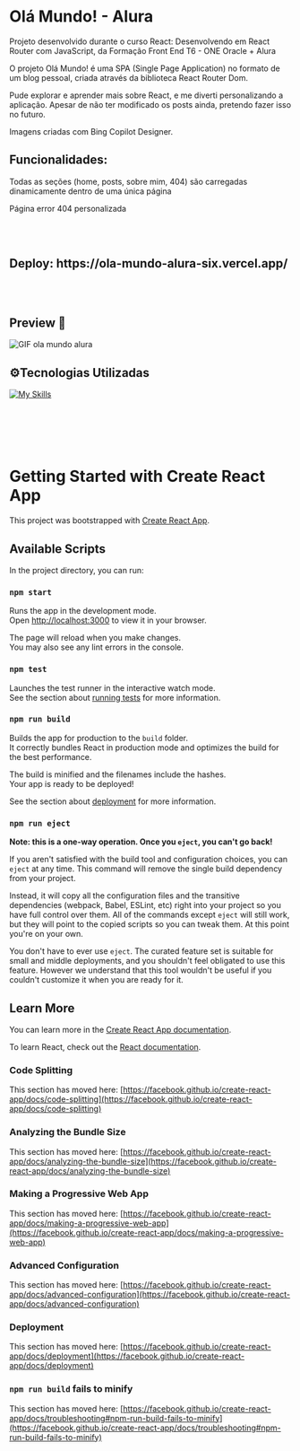 # Olá Mundo! - Alura

Projeto desenvolvido durante o curso React:  Desenvolvendo em React Router com JavaScript, da Formação Front End T6 - ONE Oracle + Alura


<p> O projeto Olá Mundo! é uma SPA (Single Page Application) no formato de um blog pessoal, criada através da biblioteca React Router Dom.  </p>
<p>Pude explorar e aprender mais sobre React, e me diverti personalizando a aplicação. Apesar de não ter modificado os posts ainda, pretendo fazer isso no futuro. </p>
<p>Imagens criadas com Bing Copilot Designer. </p>


<h2>Funcionalidades:</h2> 
<p>Todas as seções (home, posts, sobre mim, 404) são carregadas dinamicamente dentro de uma única página</p>
<p>Página error 404 personalizada</p>




<br></br>

<h2>Deploy: https://ola-mundo-alura-six.vercel.app/</h2> 

<br></br>

<h2>Preview 👀 </h2>


![GIF ola mundo alura](https://github.com/user-attachments/assets/2d5f75c4-2f25-49de-8437-a82a01ae55d2)


<h2>⚙️Tecnologias Utilizadas</h2>

[![My Skills](https://skillicons.dev/icons?i=react,html,css,js,vscode)](https://skillicons.dev)

<br></br>
<br></br>

# Getting Started with Create React App

This project was bootstrapped with [Create React App](https://github.com/facebook/create-react-app).

## Available Scripts

In the project directory, you can run:

### `npm start`

Runs the app in the development mode.\
Open [http://localhost:3000](http://localhost:3000) to view it in your browser.

The page will reload when you make changes.\
You may also see any lint errors in the console.

### `npm test`

Launches the test runner in the interactive watch mode.\
See the section about [running tests](https://facebook.github.io/create-react-app/docs/running-tests) for more information.

### `npm run build`

Builds the app for production to the `build` folder.\
It correctly bundles React in production mode and optimizes the build for the best performance.

The build is minified and the filenames include the hashes.\
Your app is ready to be deployed!

See the section about [deployment](https://facebook.github.io/create-react-app/docs/deployment) for more information.

### `npm run eject`

**Note: this is a one-way operation. Once you `eject`, you can't go back!**

If you aren't satisfied with the build tool and configuration choices, you can `eject` at any time. This command will remove the single build dependency from your project.

Instead, it will copy all the configuration files and the transitive dependencies (webpack, Babel, ESLint, etc) right into your project so you have full control over them. All of the commands except `eject` will still work, but they will point to the copied scripts so you can tweak them. At this point you're on your own.

You don't have to ever use `eject`. The curated feature set is suitable for small and middle deployments, and you shouldn't feel obligated to use this feature. However we understand that this tool wouldn't be useful if you couldn't customize it when you are ready for it.

## Learn More

You can learn more in the [Create React App documentation](https://facebook.github.io/create-react-app/docs/getting-started).

To learn React, check out the [React documentation](https://reactjs.org/).

### Code Splitting

This section has moved here: [https://facebook.github.io/create-react-app/docs/code-splitting](https://facebook.github.io/create-react-app/docs/code-splitting)

### Analyzing the Bundle Size

This section has moved here: [https://facebook.github.io/create-react-app/docs/analyzing-the-bundle-size](https://facebook.github.io/create-react-app/docs/analyzing-the-bundle-size)

### Making a Progressive Web App

This section has moved here: [https://facebook.github.io/create-react-app/docs/making-a-progressive-web-app](https://facebook.github.io/create-react-app/docs/making-a-progressive-web-app)

### Advanced Configuration

This section has moved here: [https://facebook.github.io/create-react-app/docs/advanced-configuration](https://facebook.github.io/create-react-app/docs/advanced-configuration)

### Deployment

This section has moved here: [https://facebook.github.io/create-react-app/docs/deployment](https://facebook.github.io/create-react-app/docs/deployment)

### `npm run build` fails to minify

This section has moved here: [https://facebook.github.io/create-react-app/docs/troubleshooting#npm-run-build-fails-to-minify](https://facebook.github.io/create-react-app/docs/troubleshooting#npm-run-build-fails-to-minify)
